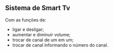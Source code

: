 ## Sistema de Smart Tv
Com as funções de:
* ligar e desligar;
* aumentar e diminuir volume;
* trocar de canal de um em um;
* trocar de canal informando o número do canal.
